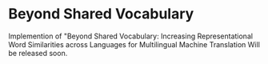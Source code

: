 # Beyond Shared Vocabulary
Implemention of "Beyond Shared Vocabulary: Increasing Representational Word Similarities across Languages for Multilingual Machine Translation
Will be released soon.
